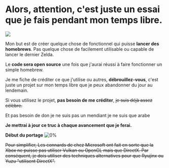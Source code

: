 # **Alors, attention, c'est juste un essai que je fais pendant mon temps libre.**
[![](https://dcbadge.vercel.app/api/server/Vp7FFyUCVQ)](https://discord.gg/Vp7FFyUCVQ)

Mon but est de créer quelque chose de fonctionnel qui puisse **lancer des homebrews**. 
Pas quelque chose de facilement utilisable ou capable de lancer le dernier Zelda. 

Le **code sera open source** une fois que j'aurai réussi à faire fonctionner un simple homebrew. 

Je me fiche de créditer ce que j'utilise ou autres, **débrouillez-vous**, c'est juste un projet sur mon temps libre que je peux abandonner du jour au lendemain. 

Si vous utilisez le projet, **pas besoin de me créditer**, ~~je suis déjà assez célèbre.~~ 

Et pas besoin de don je ne suis pas un mendiant je ne suis que arabe 

**Je mettrai à jour ce truc à chaque avancement que je ferai.**

**Début du portage** ![0%](https://progress-bar.dev/0?width=190)

~~Pour simplifier, Les connards de chez Microsoft ont fait en sorte que la Xbox ne puisse pas utiliser  Vulkan ou OpenGL mais que DirectX. Par conséquent, je dois utiliser des techniques alternatives pour que Ryujinx ou Yuzu "utilisent DirectX".~~


